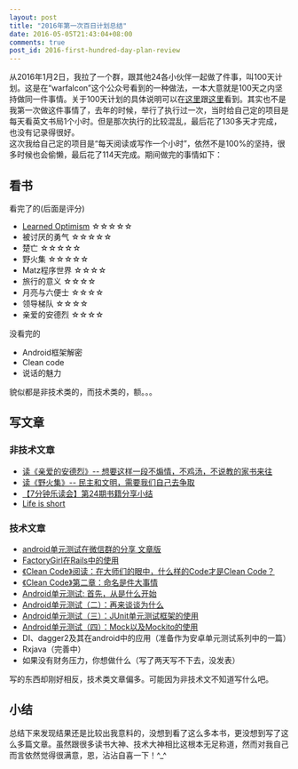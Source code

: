 ```yaml
---
layout: post
title: "2016年第一次百日计划总结"
date: 2016-05-05T21:43:04+08:00
comments: true
post_id: 2016-first-hundred-day-plan-review
---
```


从2016年1月2日，我拉了一个群，跟其他24各小伙伴一起做了件事，叫100天计划。这是在“warfalcon”这个公众号看到的一种做法，一本大意就是100天之内坚持做同一件事情。关于100天计划的具体说明可以在[这里](https://mp.weixin.qq.com/mp/appmsg/show?__biz=MjM5NjA3OTM0MA==&appmsgid=10000225&itemidx=1&sign=5841ae7c9309e5ee067097b1a9184bcb&scene=1&srcid=05037CYTdXvkjJfiCxRlXX0n&uin=MjU1ODA3OTAxNw%3D%3D&key=b28b03434249256b2692686e03d1265388913cf53a3ebd48f6169a4719addbf7237ce2c14d2a260e6f3e2a1f91c3fb45&ascene=0&pass_ticket=oMgFLy28O%2B9AOKlJdeXyoXSwtxt1PL7uRyqgJe9senZKF7jN894WPblmeyPM3CDp)跟[这里](https://mp.weixin.qq.com/mp/appmsg/show?__biz=MjM5NjA3OTM0MA==&appmsgid=10000227&itemidx=1&sign=49d3b21079972bac75659094b27f3cfd&scene=1&srcid=05031q0jUHNA0knWfENSP2KJ&uin=MjU1ODA3OTAxNw%3D%3D&key=b28b03434249256bab1ee9026d6354d71fac699128f6f9416c72247aa662b9a78ee7362a1f775d1c775ea78e8d69ecb0&ascene=0&pass_ticket=oMgFLy28O%2B9AOKlJdeXyoXSwtxt1PL7uRyqgJe9senZKF7jN894WPblmeyPM3CDp)看到。其实也不是我第一次做这件事情了，去年的时候，举行了执行过一次，当时给自己定的项目是每天看英文书局1个小时。但是那次执行的比较混乱，最后花了130多天才完成，也没有记录得很好。  
这次我给自己定的项目是“每天阅读或写作一个小时”，依然不是100%的坚持，很多时候也会偷懒，最后花了114天完成。期间做完的事情如下：


## 看书
看完了的(后面是评分)


- [Learned Optimism](https://book.douban.com/subject/1759903/) ☆☆☆☆☆
- 被讨厌的勇气 ☆☆☆☆☆
- 楚亡 ☆☆☆☆☆
- 野火集 ☆☆☆☆☆
- Matz程序世界 ☆☆☆☆
- 旅行的意义 ☆☆☆☆
- 月亮与六便士 ☆☆☆☆
- 领导梯队    ☆☆☆☆
- 亲爱的安德烈 ☆☆☆☆

没看完的

- Android框架解密
- Clean code
- 说话的魅力

貌似都是非技术类的，而技术类的，额。。。

## 写文章

### 非技术文章
- [读《亲爱的安德烈》-- 想要这样一段不煽情，不鸡汤，不说教的家书来往](http://chriszou.com/2016/01/24/book-dear-andre.html)
- [读《野火集》-- 民主和文明，需要我们自己去争取](http://chriszou.com/2016/02/20/democracy-is-owned-instead-of-given.html)
- [【7分钟乐读会】第24期书籍分享小结](https://mp.weixin.qq.com/s?__biz=MzAwODM0MDQwMg==&mid=402350469&idx=1&sn=55ad895fc0bfc3c2143a6716d843bd3b&scene=1&srcid=0503xC470RzkYvjcg4wDucFC&key=b28b03434249256ba8d8232dd4fd815a5bd1198a6050d3c14c0959099272026efefd0fafaeed47c127309ed5d59c1fbb&ascene=0&uin=MjU1ODA3OTAxNw%3D%3D&devicetype=iMac+MacBookPro12%2C1+OSX+OSX+10.11.4+build(15E65)&version=11020201&pass_ticket=oMgFLy28O%2B9AOKlJdeXyoXSwtxt1PL7uRyqgJe9senZKF7jN894WPblmeyPM3CDp)
- [Life is short](http://chriszou.com/2016/02/27/life-is-short.html)

### 技术文章
- [android单元测试在微信群的分享 文章版](http://chriszou.com/2016/04/25/android-unit-testing-wechat-group-share.html)
- [FactoryGirl在Rails中的使用](https://segmentfault.com/a/1190000004507448)
- [《Clean Code》阅读：在大师们的眼中，什么样的Code才是Clean Code？](http://chriszou.com/2016/03/04/what-is-clean-code.html)
- [《Clean Code》第二章：命名是件大事情](http://chriszou.com/2016/03/10/naming-is-no-little-thing.html)
- [Android单元测试: 首先，从是什么开始](http://chriszou.com/2016/04/13/android-unit-testing-start-from-what.html)
- [Android单元测试（二）：再来谈谈为什么](http://chriszou.com/2016/04/16/android-unit-testing-about-why.html)
- [Android单元测试（三）：JUnit单元测试框架的使用](http://chriszou.com/2016/04/18/android-unit-testing-junit.html)
- [Android单元测试（四）：Mock以及Mockito的使用](http://chriszou.com/2016/04/29/android-unit-testing-mockito.html)
- DI、dagger2及其在android中的应用（准备作为安卓单元测试系列中的一篇）
- Rxjava（完善中）
- 如果没有财务压力，你想做什么（写了两天写不下去，没发表）

写的东西却刚好相反，技术类文章偏多。可能因为非技术文不知道写什么吧。


## 小结
总结下来发现结果还是比较出我意料的，没想到看了这么多本书，更没想到写了这么多篇文章。虽然跟很多读书大神、技术大神相比这根本无足称道，然而对我自己而言依然觉得很满意，恩，沾沾自喜一下！^_^